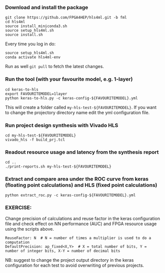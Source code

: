 ### Download and install the package

```
git clone https://github.com/FPGA4HEP/hls4ml.git -b fml
cd hls4ml
source install_miniconda3.sh
source setup_hls4ml.sh
source install.sh
```

Every time you log in do:

```
source setup_hls4ml.sh
conda activate hls4ml-env
```

Run as well ```git pull``` to fetch the latest changes.

### Run the tool (with your favourite model, e.g. 1-layer)

```
cd keras-to-hls
export FAVOURITEMODEL=1layer
python keras-to-hls.py -c keras-config-${FAVOURITEMODEL}.yml
```

This will create a folder called `my-hls-test-${FAVOURITEMODEL}`. If you want to change the projectory directory name edit the yml configuration file.

### Run project design synthesis with Vivado HLS

```
cd my-hls-test-${FAVOURITEMODEL}
vivado_hls -f build_prj.tcl
```


### Readout resource usage and latency from the synthesis report

```
cd ..
./print-reports.sh my-hls-test-${FAVOURITEMODEL}
```

### Extract and compare area under the ROC curve from keras (floating point calculations) and HLS (fixed point calculations)

```
python extract_roc.py -c keras-config-${FAVOURITEMODEL}.yml
```

### EXERCISE:

Change precision of calculations and reuse factor in the keras configuration file and check effect on NN performance (AUC) and FPGA resource usage using the scripts above.

```
ReuseFactor: N  # N = number of times a multiplier is used to do a computation 
DefaultPrecision: ap_fixed<X,Y>  # X = total number of bits, Y = number of integer bits, X-Y = number of decimal bits
```

NB: suggest to change the project output directory in the keras configuration for each test to avoid overwriting of previous projects.
